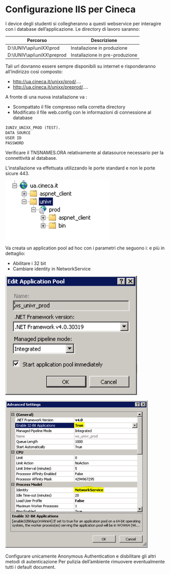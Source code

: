 # Configurazione IIS per Cineca

I device degli studenti si collegheranno a questi webservice per interagire con i database dell’applicazione.
Le directory di lavoro saranno:

| Percorso | Descrizione|
|----------|------------|
| D:\IUNIV\api\uniXX\prod | Installazione in produzione|
| D:\IUNIV\api\uniXX\preprod | Installazione in pre-produzione|


Tali url dovranno essere sempre disponibili su internet e risponderanno all’indirizzo così composto:

* http://ua.cineca.it/unixx/prod/....
* http://ua.cineca.it/unixx/preprod/....

A fronte di una nuova installazione va :
* Scompattato il file compresso nella corretta directory
* Modificato il file web.config con le informazioni di connessione al database

```
IUNIV_UNIXX_PROD (TEST).
DATA SOURCE
USER ID
PASSWORD
```

Verificare il TNSNAMES.ORA relativamente al datasource necessario per la connettività al database.

L’installazione va effettuata utilizzando le porte standard e non le porte sicure 443.

![](universityapp_cineca.png)

Va creata un application pool ad hoc con i parametri che seguono i: e più in dettaglio:

-	Abilitare i 32 bit
-	Cambiare identity in NetworkService

![](app_pool_2.png)

![](app_pool_32bit_2.png)


Configurare unicamente Anonymous Authentication e disbilitare gli altri metodi di autenticazione
Per pulizia dell’ambiente rimuovere eventualmente tutti i default document.
